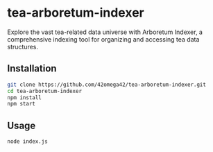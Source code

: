 # tea-arboretum-indexer

Explore the vast tea-related data universe with Arboretum Indexer, a comprehensive indexing tool for organizing and accessing tea data structures.

## Installation

```bash
git clone https://github.com/42omega42/tea-arboretum-indexer.git
cd tea-arboretum-indexer
npm install
npm start
```

## Usage
```bash
node index.js
```
